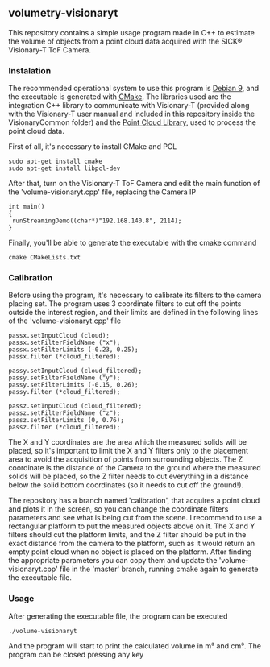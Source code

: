 ## volumetry-visionaryt

This repository contains a simple usage program made in C++ to estimate the volume of objects from a point cloud data acquired with the SICK® Visionary-T ToF Camera.

### Instalation

The recommended operational system to use this program is [Debian 9](https://www.debian.org/releases/stretch/), and the executable is generated with [CMake](https://cmake.org/). The libraries used are the integration C++ library to communicate with Visionary-T (provided along with the Visionary-T user manual and included in this repository inside the VisionaryCommon folder) and the [Point Cloud Library](https://pointclouds.org/), used to process the point cloud data.

First of all, it's necessary to install CMake and PCL

```
sudo apt-get install cmake
sudo apt-get install libpcl-dev

```

After that, turn on the Visionary-T ToF Camera and edit the main function of the 'volume-visionaryt.cpp' file, replacing the Camera IP

```
int main()
{
 runStreamingDemo((char*)"192.168.140.8", 2114);
}
```

Finally, you'll be able to generate the executable with the cmake command

```
cmake CMakeLists.txt
```

### Calibration

Before using the program, it's necessary to calibrate its filters to the camera placing set. The program uses 3 coordinate filters to cut off the points outside the interest region, and their limits are defined in the following lines of the 'volume-visionaryt.cpp' file

```
passx.setInputCloud (cloud);
passx.setFilterFieldName ("x");
passx.setFilterLimits (-0.23, 0.25);
passx.filter (*cloud_filtered);

passy.setInputCloud (cloud_filtered);
passy.setFilterFieldName ("y");
passy.setFilterLimits (-0.15, 0.26);
passy.filter (*cloud_filtered);

passz.setInputCloud (cloud_filtered);
passz.setFilterFieldName ("z");
passz.setFilterLimits (0, 0.76);
passz.filter (*cloud_filtered);
```

The X and Y coordinates are the area which the measured solids will be placed, so it's important to limit the X and Y filters only to the placement area to avoid the acquisition of points from surrounding objects. The Z coordinate is the distance of the Camera to the ground where the measured solids will be placed, so the Z filter needs to cut everything in a distance below the solid bottom coordinates (so it needs to cut off the ground!). 

The repository has a branch named 'calibration', that acquires a point cloud and plots it in the screen, so you can change the coordinate filters parameters and see what is being cut from the scene. I recommend to use a rectangular platform to put the measured objects above on it. The X and Y filters should cut the platform limits, and the Z filter should be put in the exact distance from the camera to the platform, such as it would return an empty point cloud when no object is placed on the platform. After finding the appropriate parameters you can copy them and update the 'volume-visionaryt.cpp' file in the 'master' branch, running cmake again to generate the executable file.

### Usage

After generating the executable file, the program can be executed

```
./volume-visionaryt
```
And the program will start to print the calculated volume in m³ and cm³. The program can be closed pressing any key
